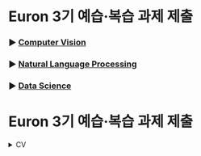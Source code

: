 # Euron 3기 예습·복습 과제 제출

### ▶ [Computer Vision](https://github.com/Ewha-Euron/2022-2-Euron-CV)
### ▶ [Natural Language Processing](https://github.com/Ewha-Euron/2022-2-Euron-NLP)
### ▶ [Data Science](https://github.com/Ewha-Euron/2022-2-Euron-DS)

# Euron 3기 예습·복습 과제 제출

<details>
<summary>CV</summary>
<div markdown="1">       

<br />  
  
| 주차 | 내용         | 발표자                       | 발표자료 |
| ---- | ------------ | ---------------------------- | -------- |
|  10  |논문스터디    | 고주은, 신지연               |[📚]()    |



## Assignment
  
### 📍 10주차 예습과제 (~10/31)
 1️⃣ 주어진 논문을 읽고, 요약 및 정리한 내용을 깃허브에 업로드
    (선택) 질문 사항이나 공유하고 싶은 내용은 'Ewha-Euron/2022-2-Euron-CV' issue에 추가
    Batch Normalization 링크: https://arxiv.org/pdf/1502.03167.pdf
    YOLO 응용 모델 링크: https://www.riss.kr/search/detail/DetailView.do?p_mat_type=1a0202e37d52c72d&control_no=85318a744d574f887ecd42904f0c5d65&keyword=YOLO
 
### 예습과제 제출 방법
  
> 해당 파일을 `master` branch에 업로드하신 후 해당 `master`  branch에서  `pull request` 를 진행해주세요.
  
### 📍 복습과제 (~10/31)
 1️⃣ [https://cs231n.github.io/assignments2021/assignment2/](https://cs231n.github.io/assignments2021/assignment2/)의 `Q2: Batch Norm  `BatchNormalization.ipynb` 을 완료하신 후, `.py` 파일로 변환해서 제출해주세요. (모든 cell을 하나의 py 파일에 합쳐주세요) - 파일명: `BatchNormalization.py` 
  
### 복습과제 제출 방법
  
> 해당 파일을 `Week_10` branch에 업로드하신 후 해당 `Week_10`  branch에서  `pull request` 를 진행해주세요.
  
## Due 
  
📍 예습과제
  - **10월 31일**까지 제출합니다.
  
📍 복습과제
  - **10월 31일**까지 제출합니다.

  </details>
